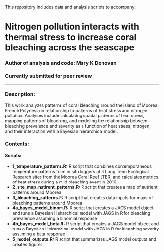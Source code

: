 This repository includes data and analysis scripts to accompany:

# Nitrogen pollution interacts with thermal stress to increase coral bleaching across the seascape

### Author of analysis and code: Mary K Donovan
### Currently submitted for peer review

-----

### Description:
This work analyzes patterns of coral bleaching around the island of Moorea, French Polynesia in relationship to patterns of heat stress and nitrogen pollution. Analyses include calculating spatial patterns of heat stress, mapping patterns of bleaching, and modeling the relationship between bleaching prevalence and severity as a function of heat stress, nitrogen, and their interaction with a Bayesian hierarchical model.

### Contents:
#### Scripts:
* **1_temperature_patterns.R:** R script that combines contemporaneous temperature patterns from in situ loggers at 6 Long Term Ecological Research sites from the Moorea Coral Reef LTER, and calculates metrics of heat stress during a mild bleaching event in 2016.
* **2_site_map_nutirent_patterns.R:** R script that creates a map of nutrient patterns around Moorea
* **3_bleaching_patterns.R:** R script that creates data inputs for maps of bleaching patterns around Moorea
* **4a_bayes_model_binom.R:** R script that creates a JAGS model object and runs a Bayesian Heirarchical model with JAGS in R for bleaching prevalence assuming a binomial response
* **4b_bayes_model_beta.R:** R script that creates a JAGS model object and runs a Bayesian Heirarchical model with JAGS in R for bleaching severity assuming a beta response
* **5_model_outputs.R:** R script that summarizes JAGS model outputs and creates figures
